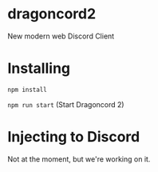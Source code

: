 # dragoncord2
New modern web Discord Client

# Installing
``npm install``

``npm run start`` (Start Dragoncord 2)

# Injecting to Discord
Not at the moment, but we're working on it.

